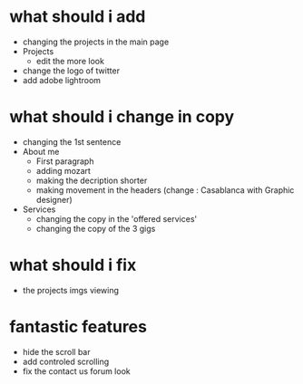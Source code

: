 # what should i add 
- changing the projects in the main page
- Projects
    - edit the more look 
- change the logo of twitter
- add adobe lightroom

# what should i change in copy
- changing the 1st sentence 
- About me
    - First paragraph
    - adding mozart 
    - making the decription shorter
    - making movement in the headers (change : Casablanca with Graphic designer)
- Services
    - changing the copy in the 'offered services'
    - changing the copy of the 3 gigs


# what should i fix 
- the projects imgs viewing 


# fantastic features 
- hide the scroll bar
- add controled scrolling 
- fix the contact us forum look

